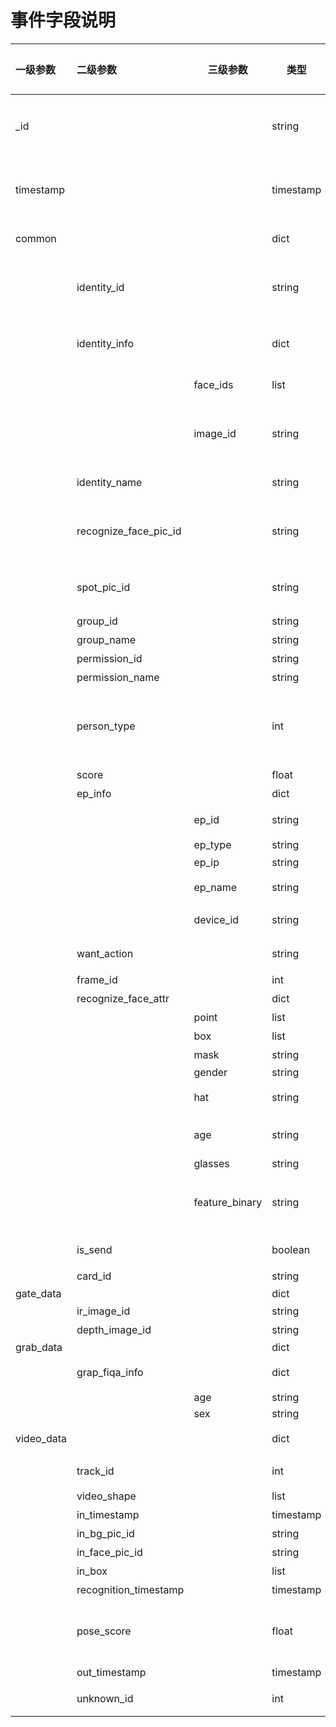 # 事件字段说明

| 一级参数   | 二级参数              | 三级参数       | 类型      | 默认值   | 描述                                                         | 举例                |
| :--------- | :-------------------- | -------------- | --------- | :------- | :----------------------------------------------------------- | :------------------ |
| _id        |                       |                | string    | 系统生成 | event唯一标识                                                | "1607062639.737444" |
| timestamp  |                       |                | timestamp | 系统生成 | event创建的时间戳                                            | 0                   |
| common     |                       |                | dict      | {}       | Event字段的公共部分                                          | 1000                |
|            | identity_id           |                | string    | ""       | 识别通过的情况下，为识别到的identity_id,否则为空字符串""     | "aaa"               |
|            | identity_info         |                | dict      | {}       | 比对到的人员信息，未比对通过的情况下为空字典                 |                     |
|            |                       | face_ids       | list      |          | 跟人员绑定的人脸列表                                         |                     |
|            |                       | image_id       | string    | ''       | 比对到的人脸底库image_id，根据id获取底库图参考底库图获取接口 | "1244354"           |
|            | identity_name         |                | string    | ''       | 比对到的名字，未比对过情况下为""                             | "test_name"         |
|            | recognize_face_pic_id |                | string    | ""       | 比对到的现场人脸图id，根据id获取图片参考（现场图获取接口）   |                     |
|            | spot_pic_id           |                | string    | ""       | 比对到的现场大图，根据id获取图片参考（现场图获取接口）       |                     |
|            | group_id              |                | string    | ""       | 比对的组id号                                                 |                     |
|            | group_name            |                | string    | ""       | 比对的组名                                                   |                     |
|            | permission_id         |                | string    | ""       | 比对的权限组id                                               |                     |
|            | permission_name       |                | string    | ""       | 比对的权限组名                                               |                     |
|            | person_type           |                | int       | 1        | 1：员工（默认为员工，包括这个字段不存在的情况） 2：访客 3：黑名单 4：陌生人 5：VIP |                     |
|            | score                 |                | float     | 0.0      | 比对的分数结果                                               |                     |
|            | ep_info               |                | dict      | {}       | 采集设备的详细信息                                           |                     |
|            |                       | ep_id          | string    | ""       | mq上传event的时候发送的设备id                                |                     |
|            |                       | ep_type        | string    | ""       | "photo"/'rtsp'/'card'                                        |                     |
|            |                       | ep_ip          | string    | ""       | 产生event的设备ip                                            |                     |
|            |                       | ep_name        | string    | ""       | 产生event的设备name                                          |                     |
|            |                       | device_id      | string    | ""       | 产生event的采集设备id                                        |                     |
|            | want_action           |                | string    | "0"      | 用来通知管理平台需要怎么处理该event                          |                     |
|            | frame_id              |                | int       | 1        | 人脸识别的帧号                                               |                     |
|            | recognize_face_attr   |                | dict      | {}       | 人脸属性                                                     |                     |
|            |                       | point          | list      | []       | 人脸检测的point点                                            |                     |
|            |                       | box            | list      | []       | 人脸位置                                                     |                     |
|            |                       | mask           | string    | ""       | 是否有口罩                                                   |                     |
|            |                       | gender         | string    | ""       | male / female                                                |                     |
|            |                       | hat            | string    | ""       | 是否有帽子（算法未ready）                                    |                     |
|            |                       | age            | string    | ""       | child / juvenile / youth / middle-aged /aged                 |                     |
|            |                       | glasses        | string    | ""       | yes / no                                                     |                     |
|            |                       | feature_binary | string    | ''       | feature的binary的base64编码，feature为512位的float32         |                     |
|            | is_send               |                | boolean   | 0        | 是否已经通过历史记录上传                                     |                     |
|            | card_id               |                | string    | ""       | 门禁卡卡号                                                   |                     |
| gate_data  |                       |                | dict      | {}       |                                                              |                     |
|            | ir_image_id           |                | string    | ""       | 红外图片id                                                   |                     |
|            | depth_image_id        |                | string    | ""       | 深度图片id                                                   |                     |
| grab_data  |                       |                | dict      | {}       |                                                              |                     |
|            | grap_fiqa_info        |                | dict      | {}       | 抓拍机送过来的人脸属性                                       |                     |
|            |                       | age            | string    | ""       |                                                              |                     |
|            |                       | sex            | string    | ""       |                                                              |                     |
| video_data |                       |                | dict      | {}       | 视频流模式下私有字段                                         |                     |
|            | track_id              |                | int       |          | 动态视频流的track id                                         |                     |
|            | video_shape           |                | list      |          | 码流原始帧图片大小                                           | [1920,1080,3]       |
|            | in_timestamp          |                | timestamp |          | 人员进入的时间                                               |                     |
|            | in_bg_pic_id          |                | string    |          | 人员进入的背景图                                             |                     |
|            | in_face_pic_id        |                | string    |          | 人员进入的人脸图                                             |                     |
|            | in_box                |                | list      |          | 进入背景图的bbox                                             |                     |
|            | recognition_timestamp |                | timestamp |          | 识别的时间                                                   |                     |
|            | pose_score            |                | float     |          | 人脸的姿态分数，根据此分数来决定是否需要入库（大于0.7才能入库） |                     |
|            | out_timestamp         |                | timestamp |          | 人员出去的时间                                               |                     |
|            | unknown_id            |                | int       |          | 陌生人的时候，显示头上的id                                   |                     |
